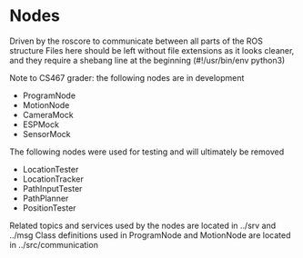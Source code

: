 # Nodes

Driven by the roscore to communicate between all parts of the ROS structure
Files here should be left without file extensions as it looks cleaner, and they require a shebang line at the beginning (#!/usr/bin/env python3)

Note to CS467 grader: the following nodes are in development
* ProgramNode
* MotionNode
* CameraMock
* ESPMock
* SensorMock

The following nodes were used for testing and will ultimately be removed
* LocationTester
* LocationTracker
* PathInputTester
* PathPlanner
* PositionTester 

Related topics and services used by the nodes are located in ../srv and ../msg
Class definitions used in ProgramNode and MotionNode are located in ../src/communication